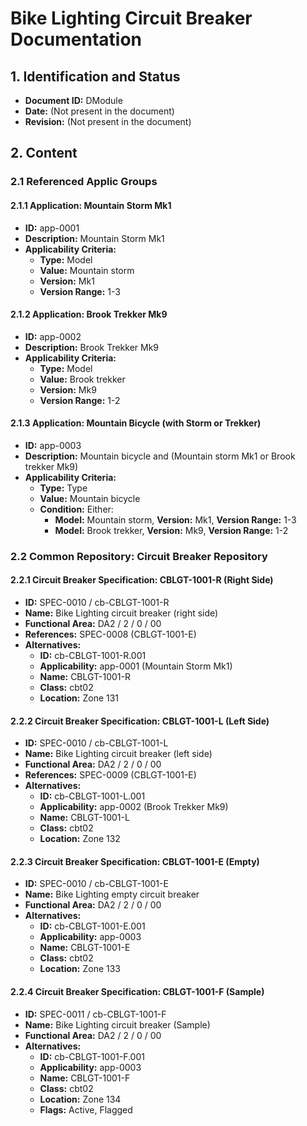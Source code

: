 # Bike Lighting Circuit Breaker Documentation

## 1. Identification and Status

*   **Document ID:** DModule
*   **Date:** (Not present in the document)
*   **Revision:** (Not present in the document)

## 2. Content

### 2.1 Referenced Applic Groups

#### 2.1.1 Application: Mountain Storm Mk1

*   **ID:** app-0001
*   **Description:** Mountain Storm Mk1
*   **Applicability Criteria:**
    *   **Type:** Model
    *   **Value:** Mountain storm
    *   **Version:** Mk1
    *   **Version Range:** 1-3

#### 2.1.2 Application: Brook Trekker Mk9

*   **ID:** app-0002
*   **Description:** Brook Trekker Mk9
*   **Applicability Criteria:**
    *   **Type:** Model
    *   **Value:** Brook trekker
    *   **Version:** Mk9
    *   **Version Range:** 1-2

#### 2.1.3 Application: Mountain Bicycle (with Storm or Trekker)

*   **ID:** app-0003
*   **Description:** Mountain bicycle and (Mountain storm Mk1 or Brook trekker Mk9)
*   **Applicability Criteria:**
    *   **Type:** Type
    *   **Value:** Mountain bicycle
    *   **Condition:** Either:
        *   **Model:** Mountain storm, **Version:** Mk1, **Version Range:** 1-3
        *   **Model:** Brook trekker, **Version:** Mk9, **Version Range:** 1-2

### 2.2 Common Repository: Circuit Breaker Repository

#### 2.2.1 Circuit Breaker Specification: CBLGT-1001-R (Right Side)

*   **ID:** SPEC-0010 / cb-CBLGT-1001-R
*   **Name:** Bike Lighting circuit breaker (right side)
*   **Functional Area:** DA2 / 2 / 0 / 00
*   **References:** SPEC-0008 (CBLGT-1001-E)
*   **Alternatives:**
    *   **ID:** cb-CBLGT-1001-R.001
    *   **Applicability:** app-0001 (Mountain Storm Mk1)
    *   **Name:** CBLGT-1001-R
    *   **Class:** cbt02
    *   **Location:** Zone 131

#### 2.2.2 Circuit Breaker Specification: CBLGT-1001-L (Left Side)

*   **ID:** SPEC-0010 / cb-CBLGT-1001-L
*   **Name:** Bike Lighting circuit breaker (left side)
*   **Functional Area:** DA2 / 2 / 0 / 00
*   **References:** SPEC-0009 (CBLGT-1001-E)
*   **Alternatives:**
    *   **ID:** cb-CBLGT-1001-L.001
    *   **Applicability:** app-0002 (Brook Trekker Mk9)
    *   **Name:** CBLGT-1001-L
    *   **Class:** cbt02
    *   **Location:** Zone 132

#### 2.2.3 Circuit Breaker Specification: CBLGT-1001-E (Empty)

*   **ID:** SPEC-0010 / cb-CBLGT-1001-E
*   **Name:** Bike Lighting empty circuit breaker
*   **Functional Area:** DA2 / 2 / 0 / 00
*   **Alternatives:**
    *   **ID:** cb-CBLGT-1001-E.001
    *   **Applicability:** app-0003
    *   **Name:** CBLGT-1001-E
    *   **Class:** cbt02
    *   **Location:** Zone 133

#### 2.2.4 Circuit Breaker Specification: CBLGT-1001-F (Sample)

*   **ID:** SPEC-0011 / cb-CBLGT-1001-F
*   **Name:** Bike Lighting circuit breaker (Sample)
*   **Functional Area:** DA2 / 2 / 0 / 00
*   **Alternatives:**
    *   **ID:** cb-CBLGT-1001-F.001
    *   **Applicability:** app-0003
    *   **Name:** CBLGT-1001-F
    *   **Class:** cbt02
    *   **Location:** Zone 134
    *   **Flags:** Active, Flagged